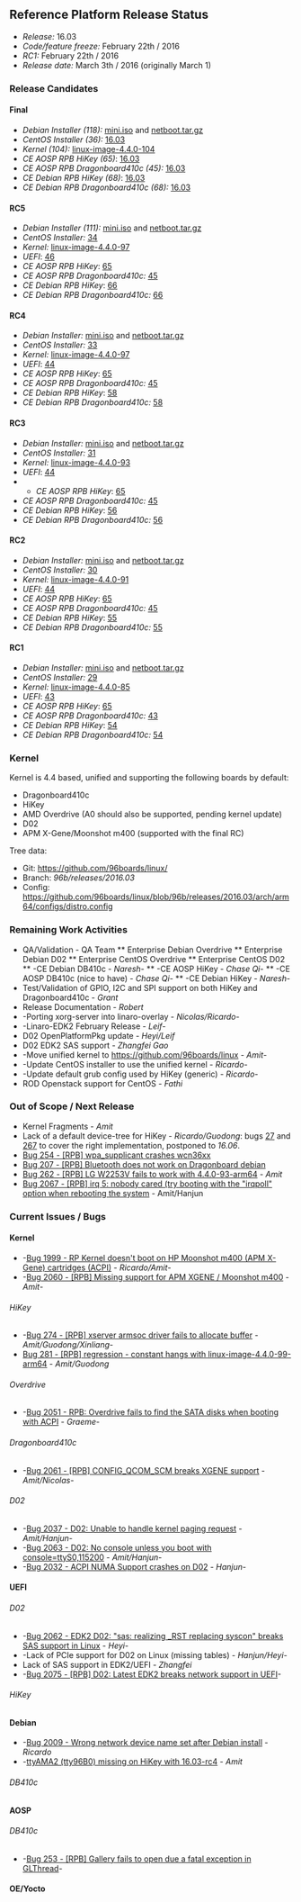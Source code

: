 ## Reference Platform Release Status

- *Release:* 16.03
- *Code/feature freeze:* February 22th / 2016
- *RC1:* February 22th / 2016
- *Release date:* March 3th / 2016 (originally March 1)

### Release Candidates

#### Final

- *Debian Installer (118):* [mini.iso](https://builds.96boards.org/releases/reference-platform/components/debian-installer/16.03/mini.iso) and [netboot.tar.gz](https://builds.96boards.org/releases/reference-platform/components/debian-installer/16.03/netboot.tar.gz)
- *CentOS Installer (36):* [16.03](https://builds.96boards.org/releases/reference-platform/components/centos-installer/16.03/)
- *Kernel (104):* [linux-image-4.4.0-104](https://builds.96boards.org/releases/reference-platform/components/linux/16.03/)
- *CE AOSP RPB HiKey (65)*: [16.03](https://builds.96boards.org/releases/reference-platform/aosp/hikey/16.03/)
- *CE AOSP RPB Dragonboard410c (45):* [16.03](https://builds.96boards.org/releases/reference-platform/aosp/dragonboard410c/16.03/)
- *CE Debian RPB HiKey (68)*: [16.03](https://builds.96boards.org/releases/reference-platform/debian/hikey/16.03/)
- *CE Debian RPB Dragonboard410c (68):* [16.03](https://builds.96boards.org/releases/reference-platform/debian/dragonboard410c/16.03/)

#### RC5

- *Debian Installer (111):* [mini.iso](https://builds.96boards.org/snapshots/reference-platform/components/debian-installer/111/mini.iso) and [netboot.tar.gz](https://builds.96boards.org/snapshots/reference-platform/components/debian-installer/111/netboot.tar.gz)
- *CentOS Installer:* [34](https://builds.96boards.org/snapshots/reference-platform/components/centos-installer/34/)
- *Kernel:* [linux-image-4.4.0-97](http://repo.linaro.org/ubuntu/linaro-staging/pool/main/l/linux/linux-image-4.4.0-97-arm64_4.4.0.linaro.97-1.linarojessie.1_arm64.deb)
- *UEFI*: [46](https://builds.96boards.org/snapshots/reference-platform/components/uefi/46/)
- *CE AOSP RPB HiKey*: [65](https://builds.96boards.org/snapshots/reference-platform/aosp/hikey/65/)
- *CE AOSP RPB Dragonboard410c:* [45](https://builds.96boards.org/snapshots/reference-platform/aosp/db410c/45/)
- *CE Debian RPB HiKey*: [66](https://builds.96boards.org/snapshots/reference-platform/debian/66/hikey/)
- *CE Debian RPB Dragonboard410c:* [66](https://builds.96boards.org/snapshots/reference-platform/debian/66/dragonboard410c/)

#### RC4

- *Debian Installer:* [mini.iso](https://ci.linaro.org/view/96boards/job/96boards-reference-debian-installer-staging/lastSuccessfulBuild/artifact/mini.iso) and [netboot.tar.gz](https://ci.linaro.org/view/96boards/job/96boards-reference-debian-installer-staging/lastSuccessfulBuild/artifact/netboot.tar.gz)
- *CentOS Installer:* [33](https://builds.96boards.org/snapshots/reference-platform/components/centos-installer/33/)
- *Kernel:* [linux-image-4.4.0-97](http://repo.linaro.org/ubuntu/linaro-staging/pool/main/l/linux/linux-image-4.4.0-97-arm64_4.4.0.linaro.97-1.linarojessie.1_arm64.deb)
- *UEFI*: [44](https://builds.96boards.org/snapshots/reference-platform/components/uefi/44/)
- *CE AOSP RPB HiKey*: [65](https://builds.96boards.org/snapshots/reference-platform/aosp/hikey/65/)
- *CE AOSP RPB Dragonboard410c:* [45](https://builds.96boards.org/snapshots/reference-platform/aosp/db410c/45/)
- *CE Debian RPB HiKey*: [58](https://builds.96boards.org/snapshots/reference-platform/debian/58/hikey/)
- *CE Debian RPB Dragonboard410c:* [58](https://builds.96boards.org/snapshots/reference-platform/debian/58/dragonboard410c/)

#### RC3

- *Debian Installer:* [mini.iso](https://ci.linaro.org/view/96boards/job/96boards-reference-debian-installer-staging/lastSuccessfulBuild/artifact/mini.iso) and [netboot.tar.gz](https://ci.linaro.org/view/96boards/job/96boards-reference-debian-installer-staging/lastSuccessfulBuild/artifact/netboot.tar.gz)
- *CentOS Installer:* [31](https://builds.96boards.org/snapshots/reference-platform/components/centos-installer/31/)
- *Kernel:* [linux-image-4.4.0-93](http://repo.linaro.org/ubuntu/linaro-staging/pool/main/l/linux/linux-image-4.4.0-93-arm64_4.4.0.linaro.93-1.linarojessie.1_arm64.deb)
- *UEFI*: [44](https://builds.96boards.org/snapshots/reference-platform/components/uefi/44/)
- - *CE AOSP RPB HiKey*: [65](https://builds.96boards.org/snapshots/reference-platform/aosp/hikey/65/)
- *CE AOSP RPB Dragonboard410c:* [45](https://builds.96boards.org/snapshots/reference-platform/aosp/db410c/45/)
- *CE Debian RPB HiKey*: [56](https://builds.96boards.org/snapshots/reference-platform/debian/56/hikey/)
- *CE Debian RPB Dragonboard410c:* [56](https://builds.96boards.org/snapshots/reference-platform/debian/56/dragonboard410c/)

#### RC2

- *Debian Installer:* [mini.iso](https://ci.linaro.org/view/96boards/job/96boards-reference-debian-installer-staging/lastSuccessfulBuild/artifact/mini.iso) and [netboot.tar.gz](https://ci.linaro.org/view/96boards/job/96boards-reference-debian-installer-staging/lastSuccessfulBuild/artifact/netboot.tar.gz)
- *CentOS Installer:* [30](https://builds.96boards.org/snapshots/reference-platform/components/centos-installer/30/)
- *Kernel:* [linux-image-4.4.0-91](http://repo.linaro.org/ubuntu/linaro-staging/pool/main/l/linux/linux-image-4.4.0-91-arm64_4.4.0.linaro.91-1.linarojessie.1_arm64.deb)
- *UEFI*: [44](https://builds.96boards.org/snapshots/reference-platform/components/uefi/44/)
- *CE AOSP RPB HiKey*: [65](https://builds.96boards.org/snapshots/reference-platform/aosp/hikey/65/)
- *CE AOSP RPB Dragonboard410c:* [45](https://builds.96boards.org/snapshots/reference-platform/aosp/db410c/45/)
- *CE Debian RPB HiKey*: [55](https://builds.96boards.org/snapshots/reference-platform/debian/55/hikey/)
- *CE Debian RPB Dragonboard410c:* [55](https://builds.96boards.org/snapshots/reference-platform/debian/55/dragonboard410c/)

#### RC1

- *Debian Installer:* [mini.iso](https://ci.linaro.org/view/96boards/job/96boards-reference-debian-installer-staging/lastSuccessfulBuild/artifact/mini.iso) and [netboot.tar.gz](https://ci.linaro.org/view/96boards/job/96boards-reference-debian-installer-staging/lastSuccessfulBuild/artifact/netboot.tar.gz)
- *CentOS Installer:* [29](https://builds.96boards.org/snapshots/reference-platform/components/centos-installer/29/)
- *Kernel:* [linux-image-4.4.0-85](http://repo.linaro.org/ubuntu/linaro-staging/pool/main/l/linux/linux-image-4.4.0-85-arm64_4.4.0.linaro.85-1.linarojessie.1_arm64.deb)
- *UEFI*: [43](https://builds.96boards.org/snapshots/reference-platform/components/uefi/43/)
- *CE AOSP RPB HiKey*: [65](https://builds.96boards.org/snapshots/reference-platform/aosp/hikey/65/)
- *CE AOSP RPB Dragonboard410c:* [43](https://builds.96boards.org/snapshots/reference-platform/aosp/db410c/43/)
- *CE Debian RPB HiKey*: [54](https://builds.96boards.org/snapshots/reference-platform/debian/54/hikey/)
- *CE Debian RPB Dragonboard410c:* [54](https://builds.96boards.org/snapshots/reference-platform/debian/54/dragonboard410c/)

### Kernel

Kernel is 4.4 based, unified and supporting the following boards by default:
* Dragonboard410c
* HiKey
* AMD Overdrive (A0 should also be supported, pending kernel update)
* D02
* APM X-Gene/Moonshot m400 (supported with the final RC)

Tree data:
* Git: https://github.com/96boards/linux/
* Branch: *96b/releases/2016.03*
* Config: https://github.com/96boards/linux/blob/96b/releases/2016.03/arch/arm64/configs/distro.config

### Remaining Work Activities

* QA/Validation - QA Team
** Enterprise Debian Overdrive
** Enterprise Debian D02
** Enterprise CentOS Overdrive
** Enterprise CentOS D02
** -CE Debian DB410c - *Naresh*-
** -CE AOSP HiKey - *Chase Qi*-
** -CE AOSP DB410c (nice to have) - *Chase Qi*- 
** -CE Debian HiKey - *Naresh*-
* Test/Validation of GPIO, I2C and SPI support on both HiKey and Dragonboard410c - *Grant*
* Release Documentation - *Robert*
* -Porting xorg-server into linaro-overlay - *Nicolas/Ricardo*-
* -Linaro-EDK2 February Release - *Leif*-
* D02 OpenPlatformPkg update - *Heyi/Leif*
* D02 EDK2 SAS support - *Zhangfei Gao*
* -Move unified kernel to https://github.com/96boards/linux - *Amit*-
* -Update CentOS installer to use the unified kernel - *Ricardo*-
* -Update default grub config used by HiKey (generic) - *Ricardo*-
* ROD Openstack support for CentOS - *Fathi*

### Out of Scope / Next Release

* Kernel Fragments - *Amit*
* Lack of a default device-tree for HiKey - *Ricardo/Guodong*: bugs [27](https://bugs.96boards.org/show_bug.cgi?id=27) and [267](https://bugs.96boards.org/show_bug.cgi?id=267) to cover the right implementation, postponed to *16.06*.
* [Bug 254 - [RPB] wpa_supplicant crashes wcn36xx](https://bugs.96boards.org/show_bug.cgi?id=254)
* [Bug 207 - [RPB] Bluetooth does not work on Dragonboard debian](https://bugs.96boards.org/show_bug.cgi?id=207)
* [Bug 262 - [RPB] LG W2253V fails to work with 4.4.0-93-arm64](https://bugs.96boards.org/show_bug.cgi?id=262) - *Amit*
* [Bug 2067 - [RPB] irq 5: nobody cared (try booting with the "irqpoll" option when rebooting the system](https://bugs.linaro.org/show_bug.cgi?id=2067) - Amit/Hanjun

### Current Issues / Bugs

#### Kernel

* -[Bug 1999 - RP Kernel doesn't boot on HP Moonshot m400 (APM X-Gene) cartridges (ACPI)](https://bugs.linaro.org/show_bug.cgi?id=1999) - *Ricardo/Amit*-
* -[Bug 2060 - [RPB] Missing support for APM XGENE / Moonshot m400](https://bugs.linaro.org/show_bug.cgi?id=2060) - *Amit*-

###### HiKey

* -[Bug 274 - [RPB] xserver armsoc driver fails to allocate buffer](https://bugs.96boards.org/show_bug.cgi?id=274) - *Amit/Guodong/Xinliang*-
* [Bug 281 - [RPB] regression - constant hangs with linux-image-4.4.0-99-arm64](https://bugs.96boards.org/show_bug.cgi?id=281) - *Amit/Guodong*

###### Overdrive

* -[Bug 2051 - RPB: Overdrive fails to find the SATA disks when booting with ACPI](https://bugs.linaro.org/show_bug.cgi?id=2051) - *Graeme*-

###### Dragonboard410c

* -[Bug 2061 - [RPB] CONFIG_QCOM_SCM breaks XGENE support](https://bugs.linaro.org/show_bug.cgi?id=2061) - *Amit/Nicolas*-

###### D02

* -[Bug 2037 - D02: Unable to handle kernel paging request](https://bugs.linaro.org/show_bug.cgi?id=2037) - *Amit/Hanjun*-
* -[Bug 2063 - D02: No console unless you boot with console=ttyS0,115200](https://bugs.linaro.org/show_bug.cgi?id=2063) - *Amit/Hanjun*-
* -[Bug 2032 - ACPI NUMA Support crashes on D02](https://bugs.linaro.org/show_bug.cgi?id=2032) - *Hanjun*-

#### UEFI

###### D02

* -[Bug 2062 - EDK2 D02: "sas: realizing _RST replacing syscon" breaks SAS support in Linux](https://bugs.linaro.org/show_bug.cgi?id=2062) - *Heyi*-
* -Lack of PCIe support for D02 on Linux (missing tables) - *Hanjun/Heyi*-
* Lack of SAS support in EDK2/UEFI - *Zhangfei*
* -[Bug 2075 - [RPB] D02: Latest EDK2 breaks network support in UEFI](https://bugs.linaro.org/show_bug.cgi?id=2075)-

###### HiKey

#### Debian

* -[Bug 2009 - Wrong network device name set after Debian install](https://bugs.linaro.org/show_bug.cgi?id=2009) - *Ricardo*
* -[ttyAMA2 (tty96B0) missing on HiKey with 16.03-rc4](https://bugs.96boards.org/show_bug.cgi?id=273) - *Amit*

###### DB410c

#### AOSP

###### DB410c

* -[Bug 253 - [RPB] Gallery fails to open due a fatal exception in GLThread](https://bugs.96boards.org/show_bug.cgi?id=253)-

#### OE/Yocto
